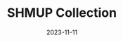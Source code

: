 ---
title: SHMUP Collection
tags:
  - platform_switch
  - genre_shmup
physical: true
digital: false
guide: false
pending: false
date: 2023-11-11
---